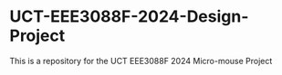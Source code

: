 # UCT-EEE3088F-2024-Design-Project
This is a repository for the UCT EEE3088F 2024 Micro-mouse Project
